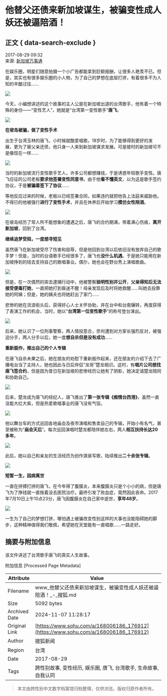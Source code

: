 # 他替父还债来新加坡谋生，被骗变性成人妖还被逼陪酒！

## 正文 { data-search-exclude }


2017-08-29 09:32  
来源: [新加坡万事通](https://www.sohu.com/a/168006186_176912?spm=smpc.content-abroad.content.1.1730978849145dkL3SSg)

在娱乐圈，明星们随意拍摄一个小广告都能拿到巨额报酬，让很多人艳羡不已。但是，其实也有很多娱乐圈的小人物，为了自己的梦想在底层打拼，有着很多不为人知的辛酸过往......

![](https://5b0988e595225.cdn.sohucs.com/images/20170829/f0dccd0c1ab94b81a31ee84246e8aa28.gif)

今天，小编想讲述的这个故事的主人公是在新加坡出道的台湾歌手，他有着一个特殊的身份——“变性艺人”，她就是“台湾第一变性歌手”**唐飞**。

![](https://5b0988e595225.cdn.sohucs.com/images/20170829/87c61f9fe52d427792fac6a75c545b68.png)

**在坡岛被骗，做了变性手术**

出生于台湾玉林的唐飞，小时候就酷爱唱歌。18岁时，为了能够得到更好的发展，更为了替父亲还债，他只身一人来到新加坡谋求发展。可是彼时的新加坡可不是像现在一样......

![](https://5b0988e595225.cdn.sohucs.com/images/20170829/65af7543dc284d339f661da6daac7031.png)

当时的新加坡流行变性歌手艺人，许多公司都想赚钱，于是诱惑年轻歌手变性。唐飞应征的公司老板**要求他签署变性同意书**，由于他**看不懂英文**，以为这是歌手签约协议，于是**被骗着签下了协议**......

等他反应过来的时候，老板以已经签署合同，如果违约就把他告上法庭来威胁他。不得已的他被强行**进行了变性手术**，并且在休养后开始学习**模仿女性陪酒**。

![](https://5b0988e595225.cdn.sohucs.com/images/20170829/b5c6d2ad0aa24c9a88aded8fb688718c.png)

在坡岛经历了常人所不能想象的遭遇之后，唐飞的合约期满，带着满心伤痕，**离开新加坡**，回到了台湾。

**继续追梦受阻，一度想寻短见**

虽然唐飞在新加坡受尽了伤害和屈辱，但是他回到台湾以后依旧没有放弃自己的歌手梦！但是，当时的台语歌手已经很多了，唐飞也**没什么机遇**。于是她只能用在新加坡挣到的钱去支持自己的歌唱事业。偶尔，她也会在野台秀上演唱歌曲。

![](https://5b0988e595225.cdn.sohucs.com/images/20170829/cd9168d097c344178d110fe20d7dc5f1.png)

但是，在一次偶然的突击逮捕行动中，他被警察**验明性别并公开**，**父亲得知后无法接受便毒打她**，一直把她打到昏迷不醒！母亲发现后及时将她救醒......叫她去投靠她的阿姨；但是，她的姨夫也将她赶出了家门......

悲惨的她在流浪街头后，获得好心人士关怀协助，并在台中和台南辗转，再度获得了表演工作的机会，当时，她以“**台湾第一位变性歌手**”的称号登台演出。

![](https://5b0988e595225.cdn.sohucs.com/images/20170829/ee3d941e2c5c4126940c2701c37e503c.png)

后来，她认识了一位刑事警察，两人情投意合，奈何遭到对方家长强烈反对，被强迫分手，两人分手以后，她一度**想自杀但是没有成功**......

**重新振作，推出自己的个人专辑**

在唐飞自杀未果之后，她在朋友的劝慰下重新振作起来，还在朋友的介绍下去了广播电台当了主持人，她也因此与日后伴侣“龙哥”楚龙相识。这时，有**唱片公司想找唐飞签合约**，但是因为昔日在新加坡的悲惨经历让她有了阴影，她决定请楚龙陪同和协助自己。

![](https://5b0988e595225.cdn.sohucs.com/images/20170829/3af975b38ced411baf942b4776590e73.png)

后来，楚龙成为唐飞的经纪人，唐飞推出了**第一张专辑《痴情台西港》**，虽然一直没能大红大紫，但是热爱歌唱事业的唐飞没有气馁。

![](https://5b0988e595225.cdn.sohucs.com/images/20170829/4ce8c880906b4b6099aa35d477413942.png)

他以舞台车的方式巡回各地庙会及夜市演唱和售卖自己的专辑，开始小有名气，甚至被称为“**庙会天后**”。每次巡回演唱时楚龙都陪伴她左右，两人**相互扶持长达20多年**。

![](https://5b0988e595225.cdn.sohucs.com/images/20170829/756334616cc247b4a25ef0452858430e.png)

此后，她以自己和亲友的生活经历为创作源泉写歌，陆续推出**二十余张专辑**。

![](https://5b0988e595225.cdn.sohucs.com/images/20170829/ea8fc64bbb1642e4a8ca0c13fbcc12d9.png)

**短暂一生，因病离世**

一直在拼搏打拼的唐飞，在今年得了腹膜炎，本来腹膜炎只是个小小的病，但是唐飞为了挣钱就一直拖着没去医院治疗。最终引发了败血症，竟然因此丧命。2017年7月10日上午10点23分，唐飞因腹膜炎在自己家中逝世，**享年48岁**。

![](https://5b0988e595225.cdn.sohucs.com/images/20170829/65c163872e0549f88e23e235e85c6a4d.png)

一生为了自己的梦想打拼，哪怕遇上被骗改变性别这样的大事也没能阻碍她的脚步，这种精神值得我们敬佩，希望她在天堂能有一直唱歌......一路走好。

## 摘要与附加信息

<!-- tcd_abstract -->
该文件讲述了台湾歌手唐飞的真实人生故事。
<!-- tcd_abstract_end -->

附加信息 [Processed Page Metadata]

| Attribute       | Value                                  |
|-----------------|----------------------------------------|
| Filename        | www_他替父还债来新加坡谋生，被骗变性成人妖还被逼陪酒！_-_搜狐.md                             |
| Size            | 5092 bytes                           |
| Archived Date   | 2024-11-07 11:28:17                             |
| Original Link   | [https://www.sohu.com/a/168006186_176912](https://www.sohu.com/a/168006186_176912)                       |
| Author          | 搜狐新闻                               |
| Region          | 台湾                               |
| Date            | 2017-08-29                                 |
| Tags            | 跨性别故事, 变性经历, 娱乐圈, 唐飞, 台湾歌手, 生命故事, 自我认同                                 |
>
> 本文由跨性别中文数字档案馆归档整理，仅供浏览。版权归原作者所有。
>